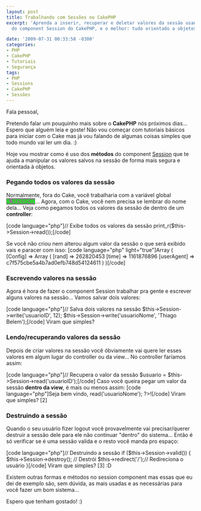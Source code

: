 ```yaml
---
layout: post
title: Trabalhando com Sessões no CakePHP
excerpt: 'Aprenda a inserir, recuperar e deletar valores da sessão usando os métodos
  do component Session do CakePHP, e o melhor: tudo orientado a objetos! :)'

date: '2009-07-31 00:33:58 -0300'
categories:
- PHP
- CakePHP
- Tutoriais
- Segurança
tags:
- PHP
- Sessions
- CakePHP
- Sessões
---
```

<p>Fala pessoal,</p>
<p>Pretendo falar um pouquinho mais sobre o <strong>CakePHP</strong> nós próximos dias... Espero que alguém leia e goste! Não vou começar com tutoriais básicos para iniciar com o Cake mas já vou falando de algumas coisas simples que todo mundo vai ler um dia. :)</p>
<p>Hoje vou mostrar como é uso dos <strong>métodos</strong> do component <a href="http://book.cakephp.org/view/173/Sessions" target="_blank">Session</a> que te ajuda a manipular os valores salvos na sessão de forma mais segura e orientada à objetos.</p>
<h3>Pegando todos os valores da sessão</h3>
<p>Normalmente, fora do Cake, você trabalharia com a variável global <strong style="background: gray; color: lime">$_SESSION</strong>... Agora, com o Cake, você nem precisa se lembrar do nome dela... Veja como pegamos todos os valores da sessão de dentro de um <strong>controller</strong>:</p>

[code language="php"]// Exibe todos os valores da sessão
print_r($this->Session->read());[/code]

<p>Se você não criou nem alterou algum valor da sessão o que será exibido vais e paracer com isso:
[code language="php" light="true"]Array ( [Config] => Array ( [rand] => 262820453 [time] => 1161876896 [userAgent] => c7f575cbe5a4b7ad0efb748d54124611 ) )[/code]

<p></p>
<h3>Escrevendo valores na sessão</h3>
<p>Agora é hora de fazer o component Session trabalhar pra gente e escrever alguns valores na sessão... Vamos salvar dois valores:</p>

[code language="php"]// Salva dois valores na sessão
$this->Session->write('usuarioID', 12);
$this->Session->write('usuarioNome', 'Thiago Belem');[/code]
Viram que simples?</p>
<p></p>
<h3>Lendo/recuperando valores da sessão</h3>
<p>Depois de criar valores na sessão você óbviamente vai quere ler esses valores em algum lugar do controller ou da view... No controller faríamos assim:</p>

[code language="php"]// Recupera o valor da sessão
$usuario = $this->Session->read('usuarioID');[/code]
Caso você queira pegar um valor da sessão <strong>dentro da view</strong>, é mais ou menos assim:
[code language="php"]Seja bem vindo, <?php echo $session->read('usuarioNome'); ?>![/code]
Viram que simples? [2]</p>
<p></p>
<h3>Destruindo a sessão</h3>
<p>Quando o seu usuário fizer logout você provavelmente vai precisar/querer destruir a sessão dele para ele não continuar "dentro" do sistema... Então é só verificar se é uma sessão valida e o resto você manda pro espaço:</p>

[code language="php"]// Destruindo a sessão
if ($this->Session->valid()) {
	$this->Session->destroy(); // Destrói
	$this->redirect('/');// Redireciona o usuário
}[/code]
Viram que simples? [3] :D</p>
<p>Existem outras formas e métodos no session component mas essas que eu dei de exemplo são, sem dúvida, as mais usadas e as necessárias para você fazer um bom sistema...</p>
<p>Espero que tenham gostado! :)</p>
